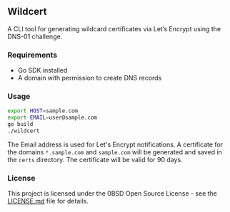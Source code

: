 ## Wildcert

A CLI tool for generating wildcard certificates via Let’s Encrypt using the DNS-01 challenge.

### Requirements

* Go SDK installed
* A domain with permission to create DNS records

### Usage

```bash
export HOST=sample.com
export EMAIL=user@sample.com
go build
./wildcert
```

The Email address is used for Let's Encrypt notifications. A certificate for the domains `*.sample.com` and `sample.com` will be generated and saved in the `certs` directory. The certificate will be valid for 90 days.

### License

This project is licensed under the 0BSD Open Source License - see the [LICENSE.md](LICENSE.md) file for details.